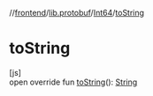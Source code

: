 //[frontend](../../../index.md)/[lib.protobuf](../index.md)/[Int64](index.md)/[toString](to-string.md)

# toString

[js]\
open override fun [toString](to-string.md)(): [String](https://kotlinlang.org/api/latest/jvm/stdlib/kotlin/-string/index.html)
